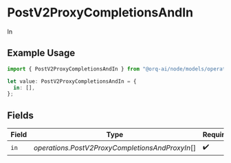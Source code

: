 # PostV2ProxyCompletionsAndIn

In

## Example Usage

```typescript
import { PostV2ProxyCompletionsAndIn } from "@orq-ai/node/models/operations";

let value: PostV2ProxyCompletionsAndIn = {
  in: [],
};
```

## Fields

| Field                                           | Type                                            | Required                                        | Description                                     |
| ----------------------------------------------- | ----------------------------------------------- | ----------------------------------------------- | ----------------------------------------------- |
| `in`                                            | *operations.PostV2ProxyCompletionsAndProxyIn*[] | :heavy_check_mark:                              | N/A                                             |